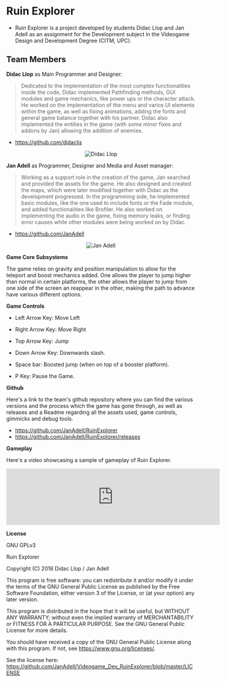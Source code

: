 # Ruin Explorer

 * Ruin Explorer is a project developed by students Didac Llop and Jan Adell as an assignment for the Development subject in the Videogame Design and Development Degree (CITM, UPC).

## Team Members

**Didac Llop** as Main Programmer and Designer:
 > Dedicated to the implementation of the most complex functionalities inside the code, Didac implemented Pathfinding methods, GUI modules    and game mechanics, like power ups or the character attack. He worked on the implementation of the menu and varios UI elements within the game, as well as fixing animations, adding the fonts and general game balance together with his partner. Didac also implemented the entities in the game (with some minor fixes and addons by Jan) allowing the addition of enemies.
 
 * <https://github.com/didaclis>

<p align="center">
  <img src="https://user-images.githubusercontent.com/36292051/50056302-80236b00-015a-11e9-9028-f2e87f13dd6a.png" alt="Didac Llop"/>
</p>

**Jan Adell** as Programmer, Designer and Media and Asset manager:
 > Working as a support role in the creation of the game, Jan searched and provided the assets for the game. He also designed and created the maps, which were later modified together with Didac as the development progressed. In the programming side, he implemented basic modules, like the one used to include fonts or the Fade module, and added functionalities like Brofiler. He also worked on implementing the audio in the game, fixing memory leaks, or finding error causes while other modules were being worked on by Didac. 
 
 * <https://github.com/JanAdell>

<p align="center">
  <img src="https://user-images.githubusercontent.com/36292051/50056301-7dc11100-015a-11e9-9d97-08bbca6cda93.png" alt="Jan Adell"/>
</p>

 **Game Core Subsystems**
 
The game relies on gravity and position manipulation to allow for the teleport and boost mechanics added. One allows the player to jump higher than normal in certain platforms, the other allows the player to jump from one side of the screen an reappear in the other, making the path to advance have various different options. 


 **Game Controls**

* Left Arrow Key: Move Left

* Right Arrow Key: Move Right

* Top Arrow Key: Jump

* Down Arrow Key: Downwards slash.

* Space bar: Boosted jump (when on top of a booster platform). 

* P Key: Pause the Game.


 **Github**
 
Here's a link to the team's github repository where you can find the various versions and the process which the game has gone through, as well as releases and a Readme regarding all the assets used, game controls, gimmicks and debug tools.
 
 * <https://github.com/JanAdell/RuinExplorer>
 * <https://github.com/JanAdell/RuinExplorer/releases>
 
  **Gameplay**
  
Here's a video showcasing a sample of gameplay of Ruin Explorer.

<iframe width="568" heigth="315" src="https://www.youtube.com/watch?v=osWXkOtHFQ0&feature=youtu.be" frameborder="0" allow="accelerometer; autoplay; encrypted-media; gyroscope; picture-in-picture" allowfullscreen></iframe>
 
 **License** 

GNU GPLv3

Ruin Explorer 

Copyright (C) 2018  Didac Llop / Jan Adell

This program is free software: you can redistribute it and/or modify
it under the terms of the GNU General Public License as published by
the Free Software Foundation, either version 3 of the License, or
(at your option) any later version.

This program is distributed in the hope that it will be useful,
but WITHOUT ANY WARRANTY; without even the implied warranty of
MERCHANTABILITY or FITNESS FOR A PARTICULAR PURPOSE.  See the
GNU General Public License for more details.

You should have received a copy of the GNU General Public License
along with this program.  If not, see <https://www.gnu.org/licenses/>.

See the license here: <https://github.com/JanAdell/Videogame_Dev_RuinExplorer/blob/master/LICENSE>
